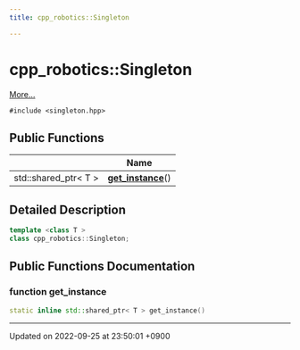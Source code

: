 ```yaml
---
title: cpp_robotics::Singleton

---
```


# cpp_robotics::Singleton



 [More...](#detailed-description)


`#include <singleton.hpp>`

## Public Functions

|                | Name           |
| -------------- | -------------- |
| std::shared_ptr< T > | **[get_instance](/cpp_robotics/doxybook/Classes/classcpp__robotics_1_1Singleton/#function-get-instance)**() |

## Detailed Description

```cpp
template <class T >
class cpp_robotics::Singleton;
```

## Public Functions Documentation

### function get_instance

```cpp
static inline std::shared_ptr< T > get_instance()
```


-------------------------------

Updated on 2022-09-25 at 23:50:01 +0900